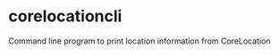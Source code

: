 corelocationcli
===============

Command line program to print location information from CoreLocation

